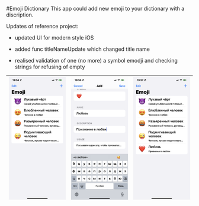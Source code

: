 #Emoji Dictionary
This app could add new emoji to your dictionary with a discription.

Updates of reference project:
- updated UI for modern style iOS

- added func titleNameUpdate which changed title name

- realised validation of one (no more) a symbol emodji and checking strings for refusing of empty



| ![Screen1](https://github.com/VladimirLadygin/Table-View/blob/main/Screenshots/IMG_8234.PNG) | ![Screen2](https://github.com/VladimirLadygin/Table-View/blob/main/Screenshots/IMG_8237.PNG) | ![Screen3](https://github.com/VladimirLadygin/Table-View/blob/main/Screenshots/IMG_8238.PNG) |
| ------------------------------------------------------------ | ------------------------------------------------------------ | ------------------------------------------------------------ |

